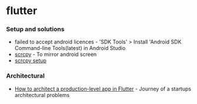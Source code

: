 # flutter

### Setup and solutions

* failed to accept android licences - 'SDK Tools' &gt; Install 'Android SDK Command-line Tools\(latest\) in Android Studio
* [scrcpy](https://github.com/Genymobile/scrcpy) - To mirror android screen
* [scrcpy setup](https://www.youtube.com/watch?v=JZOfCwsT_Ww)



### Architectural

* [How to architect a production-level app in Flutter](https://medium.com/@erkansahin/how-to-architect-a-production-level-app-in-flutter-251335cae1bb) - Journey of a startups architectural problems

